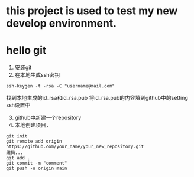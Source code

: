 # this project is used to test my new develop environment.

# hello git

1. 安装git
2. 在本地生成ssh密钥
```shell
ssh-keygen -t -rsa -C "username@mail.com"
```
找到本地生成的id_rsa和id_rsa.pub
将id_rsa.pub的内容填到github中的setting ssh设置中

3. github中新建一个repository
4. 本地创建项目，
```
git init
git remote add origin https://github.com/your_name/your_new_repository.git
编码...
git add .
git commit -m "comment"
git push -u origin main
```